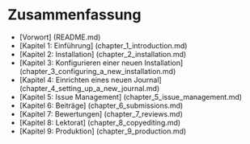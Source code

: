 # Zusammenfassung

* [Vorwort] (README.md)
* [Kapitel 1: Einführung] (chapter_1_introduction.md)
* [Kapitel 2: Installation] (chapter_2_installation.md)
* [Kapitel 3: Konfigurieren einer neuen Installation] (chapter_3_configuring_a_new_installation.md)
* [Kapitel 4: Einrichten eines neuen Journal] (chapter_4_setting_up_a_new_journal.md)
* [Kapitel 5: Issue Management] (chapter_5_issue_management.md)
* [Kapitel 6: Beiträge] (chapter_6_submissions.md)
* [Kapitel 7: Bewertungen] (chapter_7_reviews.md)
* [Kapitel 8: Lektorat] (chapter_8_copyediting.md)
* [Kapitel 9: Produktion] (chapter_9_production.md)